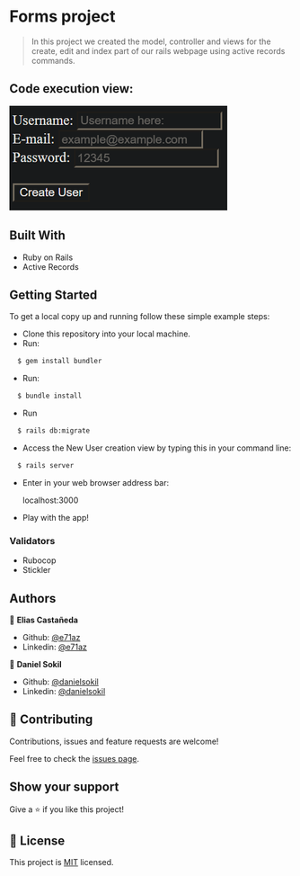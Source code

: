 # Forms project

> In this project we created the model, controller and views for the create, edit and index part of our rails webpage using active records commands.

## Code execution view:

![screenshot](./app/assets/images/code.png)

## Built With

- Ruby on Rails
- Active Records

## Getting Started

To get a local copy up and running follow these simple example steps:

- Clone this repository into your local machine.
- Run:

```bash
  $ gem install bundler
```

- Run:

```bash
  $ bundle install
```

- Run

```bash
  $ rails db:migrate
```

- Access the New User creation view by typing this in your command line:

```bash
  $ rails server
```

- Enter in your web browser address bar:

    localhost:3000

- Play with the app!

### Validators

- Rubocop
- Stickler

## Authors

👤 **Elias Castañeda**

- Github: [@e71az](https://github.com/e71az)
- Linkedin: [@e71az](https://www.linkedin.com/in/e71az/)

👤 **Daniel Sokil**

- Github: [@danielsokil](https://github.com/danielsokil)
- Linkedin: [@danielsokil](www.linkedin.com/in/daniel-sokil)

## 🤝 Contributing

Contributions, issues and feature requests are welcome!

Feel free to check the [issues page](https://github.com/e71az/re-former/issues).

## Show your support

Give a ⭐️ if you like this project!


## 📝 License

This project is [MIT](lic.url) licensed.

